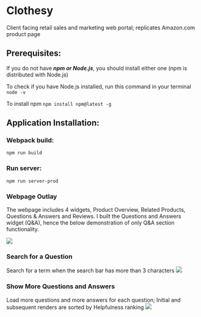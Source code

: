 # Clothesy
Client facing retail sales and marketing web portal; replicates Amazon.com product page

## Prerequisites:
If you do not have ***npm or Node.js***, you should install either one (npm is distributed with Node.js)

To check if you have Node.js installed, run this command in your terminal
```node -v```

To install npm
```npm install npm@latest -g```

## Application Installation:
### Webpack build:
```npm run build```

### Run server:
```npm run server-prod```

### Webpage Outlay
The webpage includes 4 widgets, Product Overview, Related Products, Questions & Answers and Reviews.
I built the Questions and Answers widget (Q&A), hence the below demonstration of only Q&A section functionality.

![](MainScroll.gif)

### Search for a Question
Search for a term when the search bar has more than 3 characters
![](Search.gif)

### Show More Questions and Answers
Load more questions and more answers for each question;
Initial and subsequent renders are sorted by Helpfulness ranking
![](LoadMore.gif)
